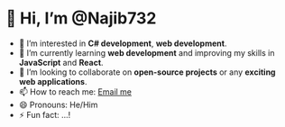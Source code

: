 # 👋 Hi, I’m @Najib732

- 👀 I’m interested in **C# development**, **web development**.
- 🌱 I’m currently learning **web development** and improving my skills in **JavaScript** and **React**.
- 💞️ I’m looking to collaborate on **open-source projects** or any **exciting web applications**.
- 📫 How to reach me: [Email me](mailto:najibmahfuj24@gmail.com)
- 😄 Pronouns: He/Him
- ⚡ Fun fact: ...!

<!---
Najib732/Najib732 is a ✨ special ✨ repository because its `README.md` (this file) appears on your GitHub profile.
You can click the Preview link to take a look at your changes.
--->
